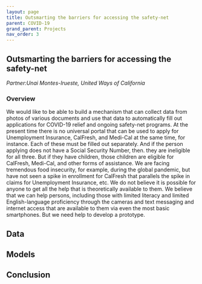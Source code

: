```yaml
---
layout: page
title: Outsmarting the barriers for accessing the safety-net
parent: COVID-19
grand_parent: Projects 
nav_order: 3
---
```



## Outsmarting the barriers for accessing the safety-net
*Partner:Unai Montes-Irueste, United Ways of California*

### Overview

We would like to be able to build a mechanism that can collect data from photos of various documents and use that data to automatically fill out applications for COVID-19 relief and ongoing safety-net programs. At the present time there is no universal portal that can be used to apply for Unemployment Insurance, CalFresh, and Medi-Cal at the same time, for instance. Each of these must be filled out separately. And if the person applying does not have a Social Security Number, then. they are ineligible for all three. But if they have children, those children are eligible for CalFresh, Medi-Cal, and other forms of assistance. We are facing tremendous food insecurity, for example, during the global pandemic, but have not seen a spike in enrollment for CalFresh that parallels the spike in claims for Unemployment Insurance, etc. We do not believe it is possible for anyone to get all the help that is theoretically available to them. We believe that we can help persons, including those with limited literacy and limited English-language proficiency through the cameras and text messaging and internet access that are available to them via even the most basic smartphones. But we need help to develop a prototype.

## Data

## Models

## Conclusion


```python

```
